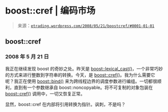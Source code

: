 <!--yml

分类：未分类

日期：2024 年 05 月 12 日 19:42:47

-->

# boost::cref | 编码市场

> 来源：[`etrading.wordpress.com/2008/05/21/boostcref/#0001-01-01`](https://etrading.wordpress.com/2008/05/21/boostcref/#0001-01-01)

## boost::cref

### 2008 年 5 月 21 日

我正在继续发现 boost 的奇妙之处。昨天是 [boost::lexical_cast()](http://www.boost.org/doc/libs/1_35_0/libs/conversion/lexical_cast.htm)，一个非常巧妙的方式来进行整数到字符串的转换。今天，是 [boost::cref()](http://www.boost.org/doc/libs/1_35_0/doc/html/ref.html)。我为什么需要它呢？我正在使用 [boost::bind()](http://www.boost.org/doc/libs/1_35_0/libs/bind/bind.html) 来为跨线程边界的调度参数进行编组。一切都很顺利，直到有一个参数继承自 boost::noncopyable。将不可复制的对象包装在 [boost::cref()](http://www.boost.org/doc/libs/1_35_0/doc/html/ref.html) 调用中，一切又恢复正常。

显然，boost::cref 在内部将引用转换为指针。讽刺，不是吗？
